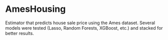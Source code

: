 # AmesHousing

Estimator that predicts house sale price using the Ames dataset. Several models were tested (Lasso, Random Forests, XGBoost, etc.) and stacked for better results.
